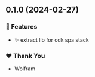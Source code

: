 ## 0.1.0 (2024-02-27)

### 🚀 Features

- ✨ extract lib for cdk spa stack

### ❤️ Thank You

- Wolfram
